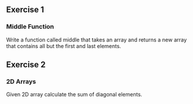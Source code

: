 ## Exercise 1
### Middle Function
Write a function called middle that takes an array and returns a new array that contains all but the first and last elements.
## Exercise 2
### 2D Arrays
Given 2D array calculate the sum of diagonal elements.
